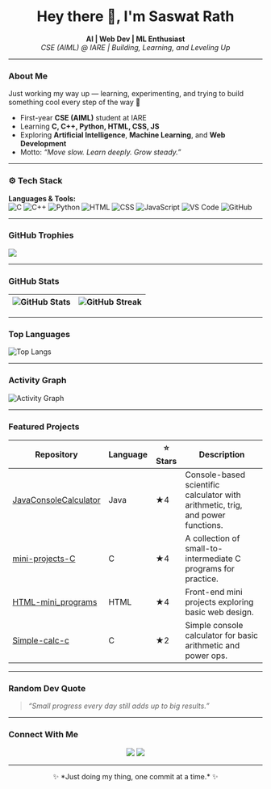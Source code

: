 <h1 align="center">Hey there 👋, I'm Saswat Rath</h1>
<p align="center">
  <b>AI | Web Dev | ML Enthusiast </b><br>
  <i>CSE (AIML) @ IARE | Building, Learning, and Leveling Up</i>
</p>

---

###  About Me  
Just working my way up — learning, experimenting, and trying to build something cool every step of the way 🚀  

-  First-year **CSE (AIML)** student at IARE  
-  Learning **C, C++, Python, HTML, CSS, JS**  
-  Exploring **Artificial Intelligence**, **Machine Learning**, and **Web Development**  
-  Motto: *“Move slow. Learn deeply. Grow steady.”*  

---

### ⚙️ Tech Stack  

**Languages & Tools:**  
![C](https://img.shields.io/badge/C-00599C?style=for-the-badge&logo=c&logoColor=white)
![C++](https://img.shields.io/badge/C++-00599C?style=for-the-badge&logo=c%2B%2B&logoColor=white)
![Python](https://img.shields.io/badge/Python-3776AB?style=for-the-badge&logo=python&logoColor=white)
![HTML](https://img.shields.io/badge/HTML5-E34F26?style=for-the-badge&logo=html5&logoColor=white)
![CSS](https://img.shields.io/badge/CSS3-1572B6?style=for-the-badge&logo=css3&logoColor=white)
![JavaScript](https://img.shields.io/badge/JavaScript-F7DF1E?style=for-the-badge&logo=javascript&logoColor=black)
![VS Code](https://img.shields.io/badge/VS%20Code-0078D4?style=for-the-badge&logo=visual-studio-code&logoColor=white)
![GitHub](https://img.shields.io/badge/GitHub-181717?style=for-the-badge&logo=github&logoColor=white)

---

###  GitHub Trophies  
![](https://github-profile-trophy.vercel.app/?username=Saswat-Iare25&theme=matrix&title=Commits,Repositories,Stars,Followers,PullRequest&no-frame=false&margin-w=5)



---

###  GitHub Stats  

| ![GitHub Stats](https://github-readme-stats.vercel.app/api?username=Saswat-Iare25&show_icons=true&theme=radical&hide_border=true&count_private=true&include_all_commits=true) | ![GitHub Streak](https://streak-stats.demolab.com?user=Saswat-Iare25&theme=radical&hide_border=true) |
|---|---|

---

###  Top Languages  
![Top Langs](https://github-readme-stats.vercel.app/api/top-langs/?username=Saswat-Iare25&layout=compact&theme=radical&hide_border=true&langs_count=6)

---

###  Activity Graph  
![Activity Graph](https://github-readme-activity-graph.vercel.app/graph?username=Saswat-Iare25&theme=radical&hide_border=true)

---

###  Featured Projects  

| Repository | Language | ⭐ Stars | Description |
|-------------|-----------|---------|--------------|
| [JavaConsoleCalculator](https://github.com/Saswat-Iare25/JavaConsoleCalculator) | Java | ★4 | Console-based scientific calculator with arithmetic, trig, and power functions. |
| [mini-projects-C](https://github.com/Saswat-Iare25/mini-projects-C) | C | ★4 | A collection of small-to-intermediate C programs for practice. |
| [HTML-mini_programs](https://github.com/Saswat-Iare25/HTML-mini_programs) | HTML | ★4 | Front-end mini projects exploring basic web design. |
| [Simple-calc-c](https://github.com/Saswat-Iare25/Simple-calc-c) | C | ★2 | Simple console calculator for basic arithmetic and power ops. |

---

###  Random Dev Quote  
> *“Small progress every day still adds up to big results.”*

---

###  Connect With Me  
<p align="center">
  <a href="https://www.linkedin.com/in/saswat-rath"><img src="https://img.shields.io/badge/LinkedIn-blue?logo=linkedin&logoColor=white" /></a>
  <a href="https://github.com/Saswat-Iare25"><img src="https://img.shields.io/badge/GitHub-black?logo=github&logoColor=white" /></a>
</p>

---

<p align="center">
  ✨ *Just doing my thing, one commit at a time.* ✨
</p>

